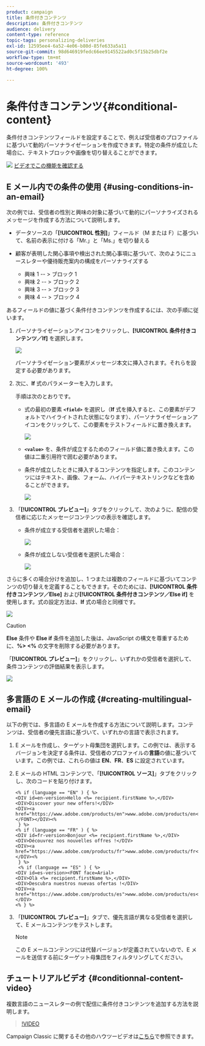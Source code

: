 ```yaml
---
product: campaign
title: 条件付きコンテンツ
description: 条件付きコンテンツ
audience: delivery
content-type: reference
topic-tags: personalizing-deliveries
exl-id: 12595ee4-6a52-4e06-b80d-85fe633a5a11
source-git-commit: 98d646919fedc66ee9145522ad0c5f15b25dbf2e
workflow-type: tm+mt
source-wordcount: '493'
ht-degree: 100%

---
```


# 条件付きコンテンツ{#conditional-content}

条件付きコンテンツフィールドを設定することで、例えば受信者のプロファイルに基づいて動的パーソナライゼーションを作成できます。特定の条件が成立した場合に、テキストブロックや画像を切り替えることができます。

![](assets/do-not-localize/how-to-video.png) [ビデオでこの機能を確認する](#conditionnal-content-video)


## E メール内での条件の使用 {#using-conditions-in-an-email}

次の例では、受信者の性別と興味の対象に基づいて動的にパーソナライズされるメッセージを作成する方法について説明します。

* データソースの「**[!UICONTROL 性別]**」フィールド（M または F）に基づいて、名前の表示に付ける「Mr.」と「Ms.」を切り替える
* 顧客が表明した関心事項や検出された関心事項に基づいて、次のようにニュースレターや優待販売案内の構成をパーソナライズする

   * 興味 1 -- > ブロック 1
   * 興味 2 -- > ブロック 2
   * 興味 3 -- > ブロック 3
   * 興味 4 -- > ブロック 4

あるフィールドの値に基づく条件付きコンテンツを作成するには、次の手順に従います。

1. パーソナライゼーションアイコンをクリックし、**[!UICONTROL 条件付きコンテンツ／If]** を選択します。

   ![](assets/s_ncs_user_conditional_content02.png)

   パーソナライゼーション要素がメッセージ本文に挿入されます。それらを設定する必要があります。

1. 次に、**If** 式のパラメーターを入力します。

   手順は次のとおりです。

   * 式の最初の要素 **`<field>`** を選択し（**If** 式を挿入すると、この要素がデフォルトでハイライトされた状態になります）、パーソナライゼーションアイコンをクリックして、この要素をテストフィールドに置き換えます。

      ![](assets/s_ncs_user_conditional_content03.png)

   * **`<value>`** を、条件が成立するためのフィールド値に置き換えます。この値は二重引用符で囲む必要があります。
   * 条件が成立したときに挿入するコンテンツを指定します。このコンテンツにはテキスト、画像、フォーム、ハイパーテキストリンクなどを含めることができます。

      ![](assets/s_ncs_user_conditional_content04.png)

1. 「**[!UICONTROL プレビュー]**」タブをクリックして、次のように、配信の受信者に応じたメッセージコンテンツの表示を確認します。

   * 条件が成立する受信者を選択した場合：

      ![](assets/s_ncs_user_conditional_content05.png)

   * 条件が成立しない受信者を選択した場合：

      ![](assets/s_ncs_user_conditional_content06.png)

さらに多くの場合分けを追加し、1 つまたは複数のフィールドに基づいてコンテンツの切り替えを定義することもできます。そのためには、**[!UICONTROL 条件付きコンテンツ／Else]** および&#x200B;**[!UICONTROL 条件付きコンテンツ／Else if]** を使用します。式の設定方法は、**If** 式の場合と同様です。

![](assets/s_ncs_user_conditional_content07.png)

>[!CAUTION]
>
>**Else** 条件や **Else if** 条件を追加した後は、JavaScript の構文を尊重するために、**%> &lt;%** の文字を削除する必要があります。

「**[!UICONTROL プレビュー]**」をクリックし、いずれかの受信者を選択して、条件コンテンツの評価結果を表示します。

![](assets/s_ncs_user_conditional_content08.png)

## 多言語の E メールの作成 {#creating-multilingual-email}

以下の例では、多言語の E メールを作成する方法について説明します。コンテンツは、受信者の優先言語に基づいて、いずれかの言語で表示されます。

1. E メールを作成し、ターゲット母集団を選択します。この例では、表示するバージョンを決定する条件は、受信者のプロファイルの&#x200B;**言語**&#x200B;の値に基づいています。この例では、これらの値は **EN**、**FR**、**ES** に設定されています。
1. E メールの HTML コンテンツで、「**[!UICONTROL ソース]**」タブをクリックし、次のコードを貼り付けます。

   ```
   <% if (language == "EN" ) { %>
   <DIV id=en-version>Hello <%= recipient.firstName %>,</DIV>
   <DIV>Discover your new offers!</DIV>
   <DIV><a href="https://www.adobe.com/products/en">www.adobe.com/products/en</A></FONT></DIV><%
    } %>
   <% if (language == "FR" ) { %>
   <DIV id=fr-version>Bonjour <%= recipient.firstName %>,</DIV>
   <DIV>Découvrez nos nouvelles offres !</DIV>
   <DIV><a href="https://www.adobe.com/products/fr">www.adobe.com/products/fr</A></DIV><%
    } %>
    <% if (language == "ES" ) { %>
   <DIV id=es-version><FONT face=Arial>
   <DIV>Olà <%= recipient.firstName %>,</DIV>
   <DIV>Descubra nuestros nuevas ofertas !</DIV>
   <DIV><a href="https://www.adobe.com/products/es">www.adobe.com/products/es</A></DIV>
   <% } %>
   ```

1. 「**[!UICONTROL プレビュー]**」タブで、優先言語が異なる受信者を選択して、E メールコンテンツをテストします。

   >[!NOTE]
   >
   >この E メールコンテンツには代替バージョンが定義されていないので、E メールを送信する前にターゲット母集団をフィルタリングしてください。

## チュートリアルビデオ {#conditionnal-content-video}

複数言語のニュースレターの例で配信に条件付きコンテンツを追加する方法を説明します。

>[!VIDEO](https://video.tv.adobe.com/v/24926?quality=12)

Campaign Classic に関するその他のハウツービデオは[こちら](https://experienceleague.adobe.com/docs/campaign-classic-learn/tutorials/overview.html?lang=ja)で参照できます。
